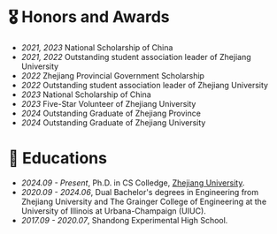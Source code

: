 # 🎖 Honors and Awards
- *2021, 2023* National Scholarship of China
- *2021, 2022* Outstanding student association leader of Zhejiang University
- *2022* Zhejiang Provincial Government Scholarship
- *2022* Outstanding student association leader of Zhejiang University
- *2023* National Scholarship of China
- *2023* Five-Star Volunteer of Zhejiang University
- *2024* Outstanding Graduate of Zhejiang Province
- *2024* Outstanding Graduate of Zhejiang University



# 📖 Educations
- *2024.09 - Present*, Ph.D. in CS Colledge, [Zhejiang University](http://www.zju.edu.cn/).
- *2020.09 - 2024.06*, Dual Bachelor's degrees in Engineering from Zhejiang University and The Grainger College of Engineering at the University of Illinois at Urbana-Champaign (UIUC).
- *2017.09 - 2020.07*, Shandong Experimental High School.
